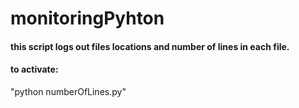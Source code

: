 # monitoringPyhton
#### this script logs out files locations and number of lines in each file.
#### to activate:
"python numberOfLines.py"
